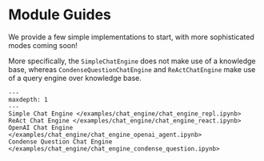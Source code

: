 # Module Guides

We provide a few simple implementations to start, with more sophisticated modes coming soon!  

More specifically, the `SimpleChatEngine` does not make use of a knowledge base, 
whereas `CondenseQuestionChatEngine` and `ReActChatEngine` make use of a query engine over knowledge base.

```{toctree}
---
maxdepth: 1
---
Simple Chat Engine </examples/chat_engine/chat_engine_repl.ipynb>
ReAct Chat Engine </examples/chat_engine/chat_engine_react.ipynb>
OpenAI Chat Engine </examples/chat_engine/chat_engine_openai_agent.ipynb>
Condense Question Chat Engine </examples/chat_engine/chat_engine_condense_question.ipynb>
```